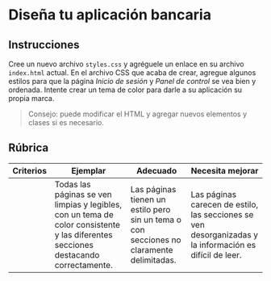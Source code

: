 # Diseña tu aplicación bancaria

## Instrucciones

Cree un nuevo archivo `styles.css` y agréguele un enlace en su archivo `index.html` actual. En el archivo CSS que acaba de crear, agregue algunos estilos para que la página *Inicio de sesión* y *Panel de control* se vea bien y ordenada. Intente crear un tema de color para darle a su aplicación su propia marca.

> Consejo: puede modificar el HTML y agregar nuevos elementos y clases si es necesario.

## Rúbrica

| Criterios | Ejemplar | Adecuado | Necesita mejorar |
| -------- | ------------------- | ---------------------------- | ------------------------------------------- |
| | Todas las páginas se ven limpias y legibles, con un tema de color consistente y las diferentes secciones destacando correctamente. | Las páginas tienen un estilo pero sin un tema o con secciones no claramente delimitadas. | Las páginas carecen de estilo, las secciones se ven desorganizadas y la información es difícil de leer. |
